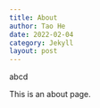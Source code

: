 ```yaml
---
title: About
author: Tao He
date: 2022-02-04
category: Jekyll
layout: post
---
```

abcd


This is an about page.
